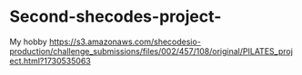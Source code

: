 # Second-shecodes-project-
My hobby 
https://s3.amazonaws.com/shecodesio-production/challenge_submissions/files/002/457/108/original/PILATES_project.html?1730535063
